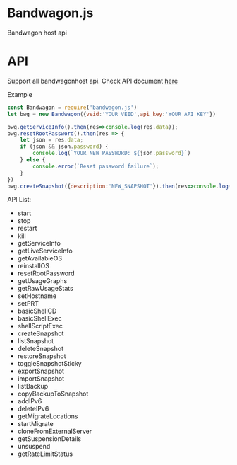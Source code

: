 # Bandwagon.js

Bandwagon host api

# API

Support all bandwagonhost api.
Check API document [here](https://kiwivm.64clouds.com/main-exec.php?mode=api)

Example
```js
const Bandwagon = require('bandwagon.js')
let bwg = new Bandwagon({veid:'YOUR VEID',api_key:'YOUR API KEY'})

bwg.getServiceInfo().then(res=>console.log(res.data));
bwg.resetRootPassword().then(res => {
	let json = res.data;
	if (json && json.password) {
		console.log(`YOUR NEW PASSWORD: ${json.password}`)
	} else {
		console.error(`Reset password failure`);
	}
})
bwg.createSnapshot({description:'NEW_SNAPSHOT'}).then(res=>console.log(res.data))
```

API List:

* start
* stop
* restart
* kill
* getServiceInfo
* getLiveServiceInfo
* getAvailableOS
* reinstallOS
* resetRootPassword
* getUsageGraphs
* getRawUsageStats
* setHostname
* setPRT
* basicShellCD
* basicShellExec
* shellScriptExec
* createSnapshot
* listSnapshot
* deleteSnapshot
* restoreSnapshot
* toggleSnapshotSticky
* exportSnapshot
* importSnapshot
* listBackup
* copyBackupToSnapshot
* addIPv6
* deleteIPv6
* getMigrateLocations
* startMigrate
* cloneFromExternalServer
* getSuspensionDetails
* unsuspend
* getRateLimitStatus
